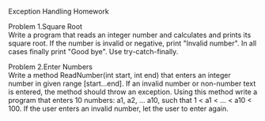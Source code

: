 Exception Handling Homework

Problem 1.Square Root            
Write a program that reads an integer number and calculates and prints its square root. 
If the number is invalid or negative, print "Invalid number". In all cases finally print "Good bye". Use try-catch-finally.

Problem 2.Enter Numbers             
Write a method ReadNumber(int start, int end) that enters an integer number in given range [start…end]. 
If an invalid number or non-number text is entered, the method should throw an exception. 
Using this method write a program that enters 10 numbers: a1, a2, … a10, such that 1 < a1 < … < a10 < 100. 
If the user enters an invalid number, let the user to enter again.

